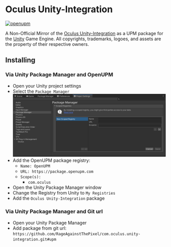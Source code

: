 # Oculus Unity-Integration

[![openupm](https://img.shields.io/npm/v/com.oculus.unity-integration?label=openupm&registry_uri=https://package.openupm.com)](https://openupm.com/packages/com.oculus.unity-integration/)

A Non-Official Mirror of the [Oculus Unity-Integration](https://developer.oculus.com/downloads/package/unity-integration/) as a UPM package for the [Unity](https://unity.com/) Game Engine.
All copyrights, trademarks, logoes, and assets are the property of their respective owners.

## Installing

### Via Unity Package Manager and OpenUPM

- Open your Unity project settings
- Select the `Package Manager`
![scoped-registries](Oculus%20Unity-Integration/Packages/com.oculus.unity-integration/Documentation~/images/package-manager-scopes.png)
- Add the OpenUPM package registry:
  - `Name: OpenUPM`
  - `URL: https://package.openupm.com`
  - `Scope(s):`
    - `com.oculus`
- Open the Unity Package Manager window
- Change the Registry from Unity to `My Registries`
- Add the `Oculus Unity-Integration` package

### Via Unity Package Manager and Git url

- Open your Unity Package Manager
- Add package from git url: `https://github.com/RageAgainstThePixel/com.oculus.unity-integration.git#upm`
